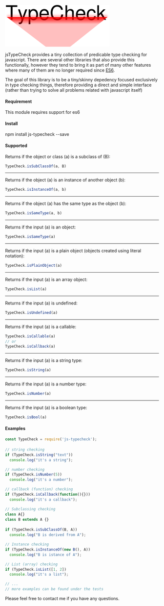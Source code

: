 <img src="data/logo.png"/>

jsTypeCheck provides a tiny collection of predicable type checking for javascript. There are several other libraries that also provide this functionally, however they tend to bring it as part of many other features where many of them are no longer required since [ES6](http://es6-features.org).

The goal of this library is to be a tiny/skinny depedency focused exclusively in type checking things, therefore providing a direct and simple interface (rather than trying to solve all problems related with javascript itself)

#### Requirement
This module requires support for es6

#### Install
npm install js-typecheck --save

#### Supported
Returns if the object or class (a) is a subclass of (B):
```javascript
TypeCheck.isSubClassOf(a, B)
```
---
Returns if the object (a) is an instance of another object (b):
```javascript
TypeCheck.isInstanceOf(a, b)
```
---
Returns if the object (a) has the same type as the object (b):
```javascript
TypeCheck.isSameType(a, b)
```
---
Returns if the input (a) is an object:
```javascript
TypeCheck.isSameType(a)
```
---
Returns if the input (a) is a plain object (objects created using literal notation):
```javascript
TypeCheck.isPlainObject(a)
```
---
Returns if the input (a) is an array object:
```javascript
TypeCheck.isList(a)
```
---
Returns if the input (a) is undefined:
```javascript
TypeCheck.isUndefined(a)
```
---
Returns if the input (a) is a callable:
```javascript
TypeCheck.isCallable(a)
// or
TypeCheck.isCallback(a)
```
---
Returns if the input (a) is a string type:
```javascript
TypeCheck.isString(a)
```
---
Returns if the input (a) is a number type:
```javascript
TypeCheck.isNumber(a)
```
---
Returns if the input (a) is a boolean type:
```javascript
TypeCheck.isBool(a)
```

#### Examples

```javascript
const TypeCheck = require('js-typecheck');

// string checking
if (TypeCheck.isString("text"))
  console.log("it's a string");
```

```javascript
// number checking
if (TypeCheck.isNumber(5))
  console.log("it's a number");
```

```javascript
// callback (function) checking
if (TypeCheck.isCallback(function(){}))
  console.log("it's a callback");
```

```javascript
// Subclassing checking
class A{}
class B extends A {}

if (TypeCheck.isSubClassOf(B, A))
  console.log("B is derived from A");
```

```javascript
// Instance checking
if (TypeCheck.isInstanceOf(new B(), A))
  console.log("B is istance of A");
```

```javascript
// List (array) checking
if (TypeCheck.isList([1, 2])
  console.log("it's a list");
```

```javascript
// ...
// more examples can be found under the tests
```

Please feel free to contact me if you have any questions.
